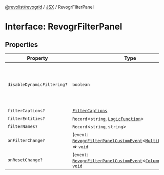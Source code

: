 [@revolist/revogrid](README.md) / [JSX](Namespace.JSX.md) / RevogrFilterPanel

# Interface: RevogrFilterPanel

## Properties

| Property | Type | Description | Defined in |
| ------ | ------ | ------ | ------ |
| `disableDynamicFiltering?` | `boolean` | Disables dynamic filtering. A way to apply filters on Save only | [src/components.d.ts:1829](https://github.com/revolist/revogrid/blob/e3c4d102f429c82d34023490b300d210ef8d9573/src/components.d.ts#L1829) |
| `filterCaptions?` | [`FilterCaptions`](TypeAlias.FilterCaptions.md) | - | [src/components.d.ts:1830](https://github.com/revolist/revogrid/blob/e3c4d102f429c82d34023490b300d210ef8d9573/src/components.d.ts#L1830) |
| `filterEntities?` | `Record`\<`string`, [`LogicFunction`](TypeAlias.LogicFunction.md)\> | - | [src/components.d.ts:1831](https://github.com/revolist/revogrid/blob/e3c4d102f429c82d34023490b300d210ef8d9573/src/components.d.ts#L1831) |
| `filterNames?` | `Record`\<`string`, `string`\> | - | [src/components.d.ts:1832](https://github.com/revolist/revogrid/blob/e3c4d102f429c82d34023490b300d210ef8d9573/src/components.d.ts#L1832) |
| `onFilterChange?` | (`event`: [`RevogrFilterPanelCustomEvent`](Interface.RevogrFilterPanelCustomEvent.md)\<[`MultiFilterItem`](TypeAlias.MultiFilterItem.md)\>) => `void` | - | [src/components.d.ts:1833](https://github.com/revolist/revogrid/blob/e3c4d102f429c82d34023490b300d210ef8d9573/src/components.d.ts#L1833) |
| `onResetChange?` | (`event`: [`RevogrFilterPanelCustomEvent`](Interface.RevogrFilterPanelCustomEvent.md)\<[`ColumnProp`](TypeAlias.ColumnProp.md)\>) => `void` | - | [src/components.d.ts:1834](https://github.com/revolist/revogrid/blob/e3c4d102f429c82d34023490b300d210ef8d9573/src/components.d.ts#L1834) |
